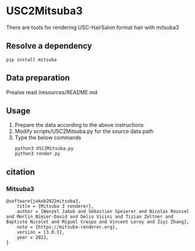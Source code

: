 # USC2Mitsuba3

There are tools for rendering USC-HairSalon format hair with mitsuba3

## Resolve a dependency

```shell
pip install mitsuba
```

## Data preparation

Prealse read /resources/README.md

## Usage

1. Prepare the data according to the above instructions
2. Modify scripts/USC2Mitsuba.py for the source data path
3. Type the below commands
    ```shell
    python3 USC2Mitsuba.py
    python3 render.py
    ```
## citation

### Mitsuba3
```
@software{jakob2022mitsuba3,
    title = {Mitsuba 3 renderer},
    author = {Wenzel Jakob and Sébastien Speierer and Nicolas Roussel and Merlin Nimier-David and Delio Vicini and Tizian Zeltner and Baptiste Nicolet and Miguel Crespo and Vincent Leroy and Ziyi Zhang},
    note = {https://mitsuba-renderer.org},
    version = {3.0.1},
    year = 2022,
}
```
